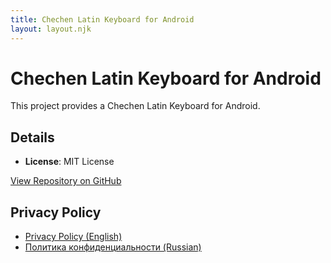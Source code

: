 ```yaml
---
title: Chechen Latin Keyboard for Android
layout: layout.njk
---
```


# Chechen Latin Keyboard for Android

This project provides a Chechen Latin Keyboard for Android.

## Details

- **License**: MIT License

[View Repository on GitHub](https://github.com/chechen-language/chechen-latin-keyboard-android)

## Privacy Policy

- [Privacy Policy (English)](/repositories/chechen-latin-keyboard-android/privacy-policy-en/)
- [Политика конфиденциальности (Russian)](/repositories/chechen-latin-keyboard-android/privacy-policy-ru/)